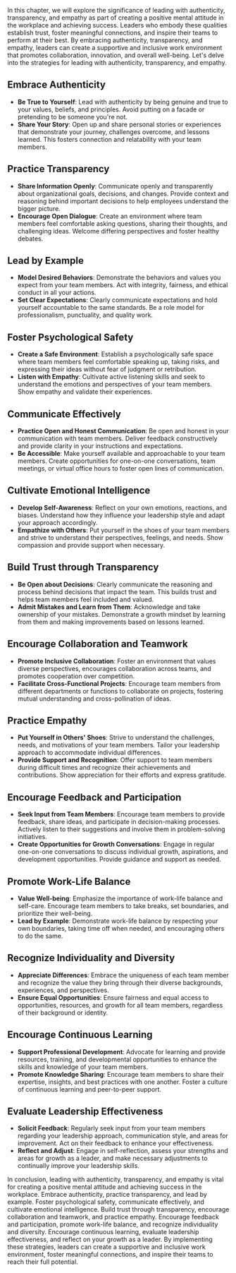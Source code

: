 
In this chapter, we will explore the significance of leading with authenticity, transparency, and empathy as part of creating a positive mental attitude in the workplace and achieving success. Leaders who embody these qualities establish trust, foster meaningful connections, and inspire their teams to perform at their best. By embracing authenticity, transparency, and empathy, leaders can create a supportive and inclusive work environment that promotes collaboration, innovation, and overall well-being. Let's delve into the strategies for leading with authenticity, transparency, and empathy.

Embrace Authenticity
--------------------

* **Be True to Yourself**: Lead with authenticity by being genuine and true to your values, beliefs, and principles. Avoid putting on a facade or pretending to be someone you're not.
* **Share Your Story**: Open up and share personal stories or experiences that demonstrate your journey, challenges overcome, and lessons learned. This fosters connection and relatability with your team members.

Practice Transparency
---------------------

* **Share Information Openly**: Communicate openly and transparently about organizational goals, decisions, and changes. Provide context and reasoning behind important decisions to help employees understand the bigger picture.
* **Encourage Open Dialogue**: Create an environment where team members feel comfortable asking questions, sharing their thoughts, and challenging ideas. Welcome differing perspectives and foster healthy debates.

Lead by Example
---------------

* **Model Desired Behaviors**: Demonstrate the behaviors and values you expect from your team members. Act with integrity, fairness, and ethical conduct in all your actions.
* **Set Clear Expectations**: Clearly communicate expectations and hold yourself accountable to the same standards. Be a role model for professionalism, punctuality, and quality work.

Foster Psychological Safety
---------------------------

* **Create a Safe Environment**: Establish a psychologically safe space where team members feel comfortable speaking up, taking risks, and expressing their ideas without fear of judgment or retribution.
* **Listen with Empathy**: Cultivate active listening skills and seek to understand the emotions and perspectives of your team members. Show empathy and validate their experiences.

Communicate Effectively
-----------------------

* **Practice Open and Honest Communication**: Be open and honest in your communication with team members. Deliver feedback constructively and provide clarity in your instructions and expectations.
* **Be Accessible**: Make yourself available and approachable to your team members. Create opportunities for one-on-one conversations, team meetings, or virtual office hours to foster open lines of communication.

Cultivate Emotional Intelligence
--------------------------------

* **Develop Self-Awareness**: Reflect on your own emotions, reactions, and biases. Understand how they influence your leadership style and adapt your approach accordingly.
* **Empathize with Others**: Put yourself in the shoes of your team members and strive to understand their perspectives, feelings, and needs. Show compassion and provide support when necessary.

Build Trust through Transparency
--------------------------------

* **Be Open about Decisions**: Clearly communicate the reasoning and process behind decisions that impact the team. This builds trust and helps team members feel included and valued.
* **Admit Mistakes and Learn from Them**: Acknowledge and take ownership of your mistakes. Demonstrate a growth mindset by learning from them and making improvements based on lessons learned.

Encourage Collaboration and Teamwork
------------------------------------

* **Promote Inclusive Collaboration**: Foster an environment that values diverse perspectives, encourages collaboration across teams, and promotes cooperation over competition.
* **Facilitate Cross-Functional Projects**: Encourage team members from different departments or functions to collaborate on projects, fostering mutual understanding and cross-pollination of ideas.

Practice Empathy
----------------

* **Put Yourself in Others' Shoes**: Strive to understand the challenges, needs, and motivations of your team members. Tailor your leadership approach to accommodate individual differences.
* **Provide Support and Recognition**: Offer support to team members during difficult times and recognize their achievements and contributions. Show appreciation for their efforts and express gratitude.

Encourage Feedback and Participation
------------------------------------

* **Seek Input from Team Members**: Encourage team members to provide feedback, share ideas, and participate in decision-making processes. Actively listen to their suggestions and involve them in problem-solving initiatives.
* **Create Opportunities for Growth Conversations**: Engage in regular one-on-one conversations to discuss individual growth, aspirations, and development opportunities. Provide guidance and support as needed.

Promote Work-Life Balance
-------------------------

* **Value Well-being**: Emphasize the importance of work-life balance and self-care. Encourage team members to take breaks, set boundaries, and prioritize their well-being.
* **Lead by Example**: Demonstrate work-life balance by respecting your own boundaries, taking time off when needed, and encouraging others to do the same.

Recognize Individuality and Diversity
-------------------------------------

* **Appreciate Differences**: Embrace the uniqueness of each team member and recognize the value they bring through their diverse backgrounds, experiences, and perspectives.
* **Ensure Equal Opportunities**: Ensure fairness and equal access to opportunities, resources, and growth for all team members, regardless of their background or identity.

Encourage Continuous Learning
-----------------------------

* **Support Professional Development**: Advocate for learning and provide resources, training, and developmental opportunities to enhance the skills and knowledge of your team members.
* **Promote Knowledge Sharing**: Encourage team members to share their expertise, insights, and best practices with one another. Foster a culture of continuous learning and peer-to-peer support.

Evaluate Leadership Effectiveness
---------------------------------

* **Solicit Feedback**: Regularly seek input from your team members regarding your leadership approach, communication style, and areas for improvement. Act on their feedback to enhance your effectiveness.
* **Reflect and Adjust**: Engage in self-reflection, assess your strengths and areas for growth as a leader, and make necessary adjustments to continually improve your leadership skills.

In conclusion, leading with authenticity, transparency, and empathy is vital for creating a positive mental attitude and achieving success in the workplace. Embrace authenticity, practice transparency, and lead by example. Foster psychological safety, communicate effectively, and cultivate emotional intelligence. Build trust through transparency, encourage collaboration and teamwork, and practice empathy. Encourage feedback and participation, promote work-life balance, and recognize individuality and diversity. Encourage continuous learning, evaluate leadership effectiveness, and reflect on your growth as a leader. By implementing these strategies, leaders can create a supportive and inclusive work environment, foster meaningful connections, and inspire their teams to reach their full potential.
